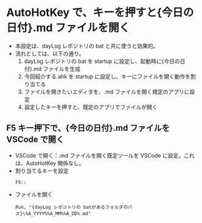 # AutoHotKey で、キーを押すと{今日の日付}.md ファイルを開く

- 本設定は、dayLog レポジトリの bat と共に使うと効果的。
- 流れとしては、以下の通り。
  1. dayLog レポジトリの bat を startup に設定し、起動時に{今日の日付}.md ファイルを生成
  2. 今回紹介する.ahk を startup に設定し、キーにファイルを開く動作を割り当てる
  3. ファイルを開きたいエディタを、.md ファイルを開く規定のアプリに設定
  4. 設定したキーを押すと、既定のアプリでファイルが開く

## F5 キー押下で、{今日の日付}.md ファイルを VSCode で開く

- VSCode で開く：.md ファイルを開く既定ツールを VSCode に設定。これは、AutoHotKey 関係なし。
- 割り当てるキーを設定
  ```
  F5::
  ```
- ファイルを開く
  ```
  Run, "{dayLog レポジトリの batがあるフォルダのパス}\%A_YYYY%%A_MM%%A_DD%.md"
  ```

